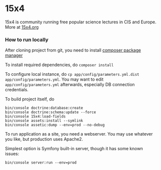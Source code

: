 15x4
====

15x4 is community running free popular science lectures in CIS and Europe. More at [15x4.org](15x4.org)

### How to run locally

After cloning project from git, you need to install [composer package manager](https://getcomposer.org/doc/00-intro.md#installation-linux-unix-osx)

To install required dependencies, do `composer install`

To configure local instance, do `cp app/config/parameters.yml.dist app/config/parameters.yml`. You may want to edit `app/config/parameters.yml` afterwards, especially DB connection credentials.

To build project itself, do
```
bin/console doctrine:database:create
bin/console doctrine:schema:update --force
bin/console 15x4:load-fields
bin/console assets:install --symlink
bin/console assetic:dump --env=prod --no-debug
```
To run application as a site, you need a webserver. You may use whatever you like, but production uses Apache2.

Simplest option is Symfony built-in server, though it has some known issues:
```
bin/console server:run --env=prod
```
